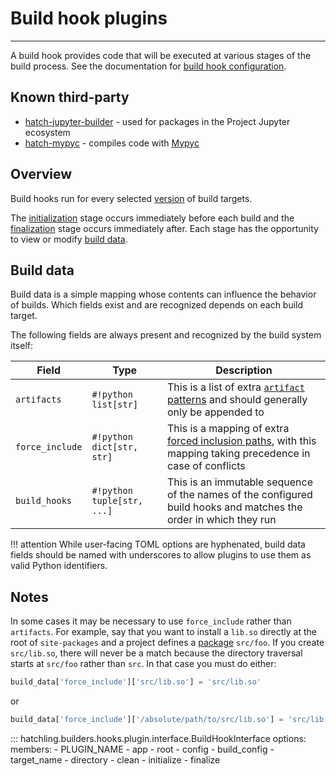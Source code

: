 # Build hook plugins

-----

A build hook provides code that will be executed at various stages of the build process. See the documentation for [build hook configuration](../../config/build.md#build-hooks).

## Known third-party

- [hatch-jupyter-builder](https://github.com/jupyterlab/hatch-jupyter-builder) - used for packages in the Project Jupyter ecosystem
- [hatch-mypyc](https://github.com/ofek/hatch-mypyc) - compiles code with [Mypyc](https://github.com/mypyc/mypyc)

## Overview

Build hooks run for every selected [version](../../config/build.md#versions) of build targets.

The [initialization](#hatchling.builders.hooks.plugin.interface.BuildHookInterface.initialize) stage occurs immediately before each build and the [finalization](#hatchling.builders.hooks.plugin.interface.BuildHookInterface.finalize) stage occurs immediately after. Each stage has the opportunity to view or modify [build data](#build-data).

## Build data

Build data is a simple mapping whose contents can influence the behavior of builds. Which fields exist and are recognized depends on each build target.

The following fields are always present and recognized by the build system itself:

| Field | Type | Description |
| --- | --- | --- |
| `artifacts` | `#!python list[str]` | This is a list of extra [`artifact` patterns](../../config/build.md#artifacts) and should generally only be appended to |
| `force_include` | `#!python dict[str, str]` | This is a mapping of extra [forced inclusion paths](../../config/build.md#forced-inclusion), with this mapping taking precedence in case of conflicts |
| `build_hooks` | `#!python tuple[str, ...]` | This is an immutable sequence of the names of the configured build hooks and matches the order in which they run |

!!! attention
    While user-facing TOML options are hyphenated, build data fields should be named with underscores to allow plugins to use them as valid Python identifiers.

## Notes

In some cases it may be necessary to use `force_include` rather than `artifacts`. For example, say that you want to install a `lib.so` directly at the root of `site-packages` and a project defines a [package](../../config/build.md#packages) `src/foo`. If you create `src/lib.so`, there will never be a match because the directory traversal starts at `src/foo` rather than `src`. In that case you must do either:

```python
build_data['force_include']['src/lib.so'] = 'src/lib.so'
```

or

```python
build_data['force_include']['/absolute/path/to/src/lib.so'] = 'src/lib.so'
```

::: hatchling.builders.hooks.plugin.interface.BuildHookInterface
    options:
      members:
      - PLUGIN_NAME
      - app
      - root
      - config
      - build_config
      - target_name
      - directory
      - clean
      - initialize
      - finalize
